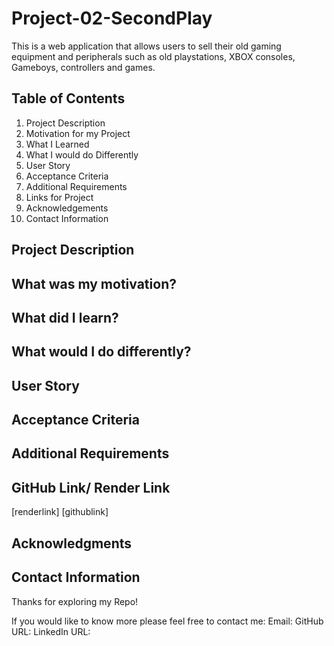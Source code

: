 # Project-02-SecondPlay
This is a web application that allows users to sell their old gaming equipment and peripherals such as old playstations, XBOX consoles, Gameboys, controllers and games.


## Table of Contents
1. Project Description
2. Motivation for my Project
3. What I Learned
4. What I would do Differently 
5. User Story
6. Acceptance Criteria
7. Additional Requirements
8. Links for Project
9. Acknowledgements
10. Contact Information


## Project Description



## What was my motivation?


## What did I learn?



## What would I do differently?


## User Story



## Acceptance Criteria


## Additional Requirements


## GitHub Link/ Render Link
[renderlink] 
[githublink] 


## Acknowledgments 



## Contact Information
Thanks for exploring my Repo!

If you would like to know more please feel free to contact me:
Email: 
GitHub URL: 
LinkedIn URL: 
